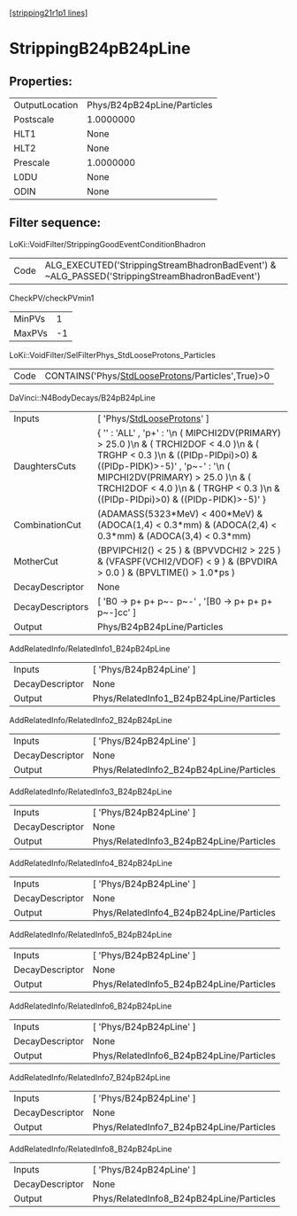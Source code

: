 [[stripping21r1p1 lines]](./stripping21r1p1-index)

# StrippingB24pB24pLine

## Properties:

|                |                             |
|----------------|-----------------------------|
| OutputLocation | Phys/B24pB24pLine/Particles |
| Postscale      | 1.0000000                   |
| HLT1           | None                        |
| HLT2           | None                        |
| Prescale       | 1.0000000                   |
| L0DU           | None                        |
| ODIN           | None                        |

## Filter sequence:

LoKi::VoidFilter/StrippingGoodEventConditionBhadron

|      |                                                                                                |
|------|------------------------------------------------------------------------------------------------|
| Code | ALG_EXECUTED('StrippingStreamBhadronBadEvent') & ~ALG_PASSED('StrippingStreamBhadronBadEvent') |

CheckPV/checkPVmin1

|        |     |
|--------|-----|
| MinPVs | 1   |
| MaxPVs | -1  |

LoKi::VoidFilter/SelFilterPhys_StdLooseProtons_Particles

|      |                                                                                                         |
|------|---------------------------------------------------------------------------------------------------------|
| Code | CONTAINS('Phys/[StdLooseProtons](./stripping21r1p1-commonparticles-stdlooseprotons)/Particles',True)\>0 |

DaVinci::N4BodyDecays/B24pB24pLine

|                  |                                                                                                                                                                                                                                                                                           |
|------------------|-------------------------------------------------------------------------------------------------------------------------------------------------------------------------------------------------------------------------------------------------------------------------------------------|
| Inputs           | [ 'Phys/[StdLooseProtons](./stripping21r1p1-commonparticles-stdlooseprotons)' ]                                                                                                                                                                                                         |
| DaughtersCuts    | { '' : 'ALL' , 'p+' : '\n ( MIPCHI2DV(PRIMARY) \> 25.0 )\n & ( TRCHI2DOF \< 4.0 )\n & ( TRGHP \< 0.3 )\n & ((PIDp-PIDpi)\>0) & ((PIDp-PIDK)\>-5)' , 'p~-' : '\n ( MIPCHI2DV(PRIMARY) \> 25.0 )\n & ( TRCHI2DOF \< 4.0 )\n & ( TRGHP \< 0.3 )\n & ((PIDp-PIDpi)\>0) & ((PIDp-PIDK)\>-5)' } |
| CombinationCut   | (ADAMASS(5323\*MeV) \< 400\*MeV) & (ADOCA(1,4) \< 0.3\*mm) & (ADOCA(2,4) \< 0.3\*mm) & (ADOCA(3,4) \< 0.3\*mm)                                                                                                                                                                            |
| MotherCut        | (BPVIPCHI2() \< 25 ) & (BPVVDCHI2 \> 225 ) & (VFASPF(VCHI2/VDOF) \< 9 ) & (BPVDIRA \> 0.0 ) & (BPVLTIME() \> 1.0\*ps )                                                                                                                                                                    |
| DecayDescriptor  | None                                                                                                                                                                                                                                                                                      |
| DecayDescriptors | [ 'B0 -\> p+ p+ p~- p~-' , '[B0 -\> p+ p+ p+ p~-]cc' ]                                                                                                                                                                                                                                |
| Output           | Phys/B24pB24pLine/Particles                                                                                                                                                                                                                                                               |

AddRelatedInfo/RelatedInfo1_B24pB24pLine

|                 |                                          |
|-----------------|------------------------------------------|
| Inputs          | [ 'Phys/B24pB24pLine' ]                |
| DecayDescriptor | None                                     |
| Output          | Phys/RelatedInfo1_B24pB24pLine/Particles |

AddRelatedInfo/RelatedInfo2_B24pB24pLine

|                 |                                          |
|-----------------|------------------------------------------|
| Inputs          | [ 'Phys/B24pB24pLine' ]                |
| DecayDescriptor | None                                     |
| Output          | Phys/RelatedInfo2_B24pB24pLine/Particles |

AddRelatedInfo/RelatedInfo3_B24pB24pLine

|                 |                                          |
|-----------------|------------------------------------------|
| Inputs          | [ 'Phys/B24pB24pLine' ]                |
| DecayDescriptor | None                                     |
| Output          | Phys/RelatedInfo3_B24pB24pLine/Particles |

AddRelatedInfo/RelatedInfo4_B24pB24pLine

|                 |                                          |
|-----------------|------------------------------------------|
| Inputs          | [ 'Phys/B24pB24pLine' ]                |
| DecayDescriptor | None                                     |
| Output          | Phys/RelatedInfo4_B24pB24pLine/Particles |

AddRelatedInfo/RelatedInfo5_B24pB24pLine

|                 |                                          |
|-----------------|------------------------------------------|
| Inputs          | [ 'Phys/B24pB24pLine' ]                |
| DecayDescriptor | None                                     |
| Output          | Phys/RelatedInfo5_B24pB24pLine/Particles |

AddRelatedInfo/RelatedInfo6_B24pB24pLine

|                 |                                          |
|-----------------|------------------------------------------|
| Inputs          | [ 'Phys/B24pB24pLine' ]                |
| DecayDescriptor | None                                     |
| Output          | Phys/RelatedInfo6_B24pB24pLine/Particles |

AddRelatedInfo/RelatedInfo7_B24pB24pLine

|                 |                                          |
|-----------------|------------------------------------------|
| Inputs          | [ 'Phys/B24pB24pLine' ]                |
| DecayDescriptor | None                                     |
| Output          | Phys/RelatedInfo7_B24pB24pLine/Particles |

AddRelatedInfo/RelatedInfo8_B24pB24pLine

|                 |                                          |
|-----------------|------------------------------------------|
| Inputs          | [ 'Phys/B24pB24pLine' ]                |
| DecayDescriptor | None                                     |
| Output          | Phys/RelatedInfo8_B24pB24pLine/Particles |
